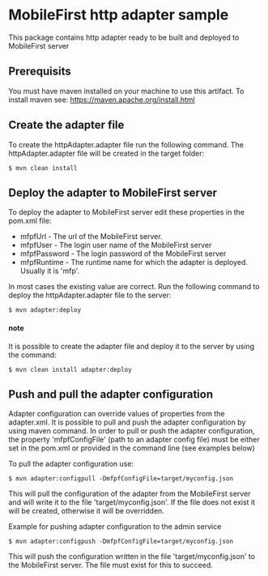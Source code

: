 # MobileFirst http adapter sample
This package contains http adapter ready to be built and deployed to MobileFirst server

## Prerequisits
You must have maven installed on your machine to use this artifact.
To install maven see: https://maven.apache.org/install.html

## Create the adapter file
To create the httpAdapter.adapter file run the following command. The httpAdapter.adapter file will be created in the target folder:
```
$ mvn clean install
```

## Deploy the adapter to MobileFirst server
To deploy the adapter to MobileFirst server edit these properties in the pom.xml file:

* mfpfUrl - The url of the MobileFirst server.
* mfpfUser - The login user name of the MobileFirst server
* mfpfPassword - The login password of the MobileFirst server
* mfpfRuntime - The runtime name for which the adapter is deployed. Usually it is 'mfp'.

In most cases the existing value are correct.
Run the following command to deploy the httpAdapter.adapter file to the server:
```
$ mvn adapter:deploy
```

#### note
It is possible to create the adapter file and deploy it to the server by using the command:
```
$ mvn clean install adapter:deploy
```

## Push and pull the adapter configuration
Adapter configuration can override values of properties from the adapter.xml. It is possible to pull and push the adapter configuration by using maven command.
In order to pull or push the adapter configuration, the property 'mfpfConfigFile' (path to an adapter config file)
must be either set in the pom.xml or provided in the command line (see examples below)

To pull the adapter configuration use:
```
$ mvn adapter:configpull -DmfpfConfigFile=target/myconfig.json
```
This will pull the configuration of the adapter from the MobileFirst server and will write it to the file 'target/myconfig.json'. If the file does not exist it will be created, otherwise
it will be overridden.

Example for pushing adapter configuration to the admin service
```
$ mvn adapter:configpush -DmfpfConfigFile=target/myconfig.json
```

This will push the configuration written in the file 'target/myconfig.json' to the MobileFirst server. The file must exist for this to succeed.